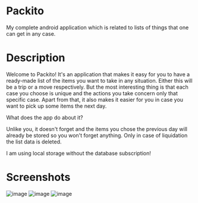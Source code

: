 # Packito
My complete android application which is related to lists of things that one can get in any case.

# Description
Welcome to Packito! It's an application that makes it easy for you to have a ready-made list of the items you want to take in any situation. Either this will be a trip or a move respectively. But the most interesting thing is that each case you choose is unique and the actions you take concern only that specific case. Apart from that, it also makes it easier for you in case you want to pick up some items the next day.

What does the app do about it?

Unlike you, it doesn't forget and the items you chose the previous day will already be stored so you won't forget anything. Only in case of liquidation the list data is deleted.

I am using local storage without the database subscription!

# Screenshots
![image](https://github.com/nancyadam24/Packito/assets/125753878/98d83efd-bea5-41e7-90fb-30704069ea41)
![image](https://github.com/nancyadam24/Packito/assets/125753878/e1e40e5b-878c-440e-85ac-713a606340fe)
![image](https://github.com/nancyadam24/Packito/assets/125753878/0c98df15-4bd7-4922-9485-303c69a5fa48)




